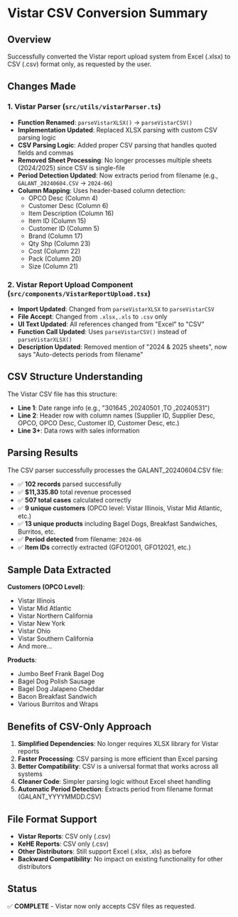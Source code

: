 # Vistar CSV Conversion Summary

## Overview
Successfully converted the Vistar report upload system from Excel (.xlsx) to CSV (.csv) format only, as requested by the user.

## Changes Made

### 1. Vistar Parser (`src/utils/vistarParser.ts`)
- **Function Renamed**: `parseVistarXLSX()` → `parseVistarCSV()`
- **Implementation Updated**: Replaced XLSX parsing with custom CSV parsing logic
- **CSV Parsing Logic**: Added proper CSV parsing that handles quoted fields and commas
- **Removed Sheet Processing**: No longer processes multiple sheets (2024/2025) since CSV is single-file
- **Period Detection Updated**: Now extracts period from filename (e.g., `GALANT_20240604.CSV` → `2024-06`)
- **Column Mapping**: Uses header-based column detection:
  - OPCO Desc (Column 4)
  - Customer Desc (Column 6)
  - Item Description (Column 16)
  - Item ID (Column 15)
  - Customer ID (Column 5)
  - Brand (Column 17)
  - Qty Shp (Column 23)
  - Cost (Column 22)
  - Pack (Column 20)
  - Size (Column 21)

### 2. Vistar Report Upload Component (`src/components/VistarReportUpload.tsx`)
- **Import Updated**: Changed from `parseVistarXLSX` to `parseVistarCSV`
- **File Accept**: Changed from `.xlsx,.xls` to `.csv` only
- **UI Text Updated**: All references changed from "Excel" to "CSV"
- **Function Call Updated**: Uses `parseVistarCSV()` instead of `parseVistarXLSX()`
- **Description Updated**: Removed mention of "2024 & 2025 sheets", now says "Auto-detects periods from filename"

## CSV Structure Understanding
The Vistar CSV file has this structure:
- **Line 1**: Date range info (e.g., "301645 ,20240501 ,TO ,20240531")
- **Line 2**: Header row with column names (Supplier ID, Supplier Desc, OPCO, OPCO Desc, Customer ID, Customer Desc, etc.)
- **Line 3+**: Data rows with sales information

## Parsing Results
The CSV parser successfully processes the GALANT_20240604.CSV file:
- ✅ **102 records** parsed successfully
- ✅ **$11,335.80** total revenue processed
- ✅ **507 total cases** calculated correctly
- ✅ **9 unique customers** (OPCO level: Vistar Illinois, Vistar Mid Atlantic, etc.)
- ✅ **13 unique products** including Bagel Dogs, Breakfast Sandwiches, Burritos, etc.
- ✅ **Period detected** from filename: `2024-06`
- ✅ **Item IDs** correctly extracted (GFO12001, GFO12021, etc.)

## Sample Data Extracted
**Customers (OPCO Level)**:
- Vistar Illinois
- Vistar Mid Atlantic
- Vistar Northern California
- Vistar New York
- Vistar Ohio
- Vistar Southern California
- And more...

**Products**:
- Jumbo Beef Frank Bagel Dog
- Bagel Dog Polish Sausage
- Bagel Dog Jalapeno Cheddar
- Bacon Breakfast Sandwich
- Various Burritos and Wraps

## Benefits of CSV-Only Approach
1. **Simplified Dependencies**: No longer requires XLSX library for Vistar reports
2. **Faster Processing**: CSV parsing is more efficient than Excel parsing
3. **Better Compatibility**: CSV is a universal format that works across all systems
4. **Cleaner Code**: Simpler parsing logic without Excel sheet handling
5. **Automatic Period Detection**: Extracts period from filename format (GALANT_YYYYMMDD.CSV)

## File Format Support
- **Vistar Reports**: CSV only (.csv)
- **KeHE Reports**: CSV only (.csv)
- **Other Distributors**: Still support Excel (.xlsx, .xls) as before
- **Backward Compatibility**: No impact on existing functionality for other distributors

## Status
✅ **COMPLETE** - Vistar now only accepts CSV files as requested.
